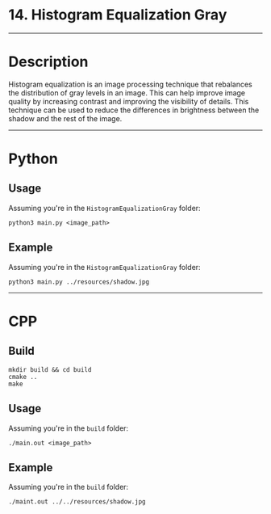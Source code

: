 # 14. Histogram Equalization Gray

---

# Description

Histogram equalization is an image processing technique that rebalances the distribution of gray levels in an image.
This can help improve image quality by increasing contrast and improving the visibility of details.
This technique can be used to reduce the differences in brightness between the shadow and the rest of the image.

---

# Python

## Usage

Assuming you're in the `HistogramEqualizationGray` folder:

```
python3 main.py <image_path>
```

## Example

Assuming you're in the `HistogramEqualizationGray` folder:

```
python3 main.py ../resources/shadow.jpg
```

---

# CPP

## Build

```
mkdir build && cd build
cmake ..
make
```

## Usage

Assuming you're in the `build` folder:

```
./main.out <image_path>
```

## Example

Assuming you're in the `build` folder:

```
./maint.out ../../resources/shadow.jpg
```
